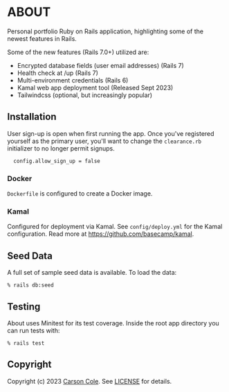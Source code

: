# ABOUT

Personal portfolio Ruby on Rails application, highlighting some of the newest features in Rails.

Some of the new features (Rails 7.0+) utilized are:

- Encrypted database fields (user email addresses) (Rails 7)
- Health check at /up (Rails 7)
- Multi-environment credentials (Rails 6)
- Kamal web app deployment tool (Released Sept 2023)
- Tailwindcss (optional, but increasingly popular)

## Installation

User sign-up is open when first running the app. Once you've registered yourself as the primary user, you'll want to change the `clearance.rb` initializer to no longer permit signups.

```
  config.allow_sign_up = false
```

### Docker

`Dockerfile` is configured to create a Docker image.

### Kamal

Configured for deployment via Kamal. See `config/deploy.yml` for the Kamal configuration. Read more at https://github.com/basecamp/kamal.

## Seed Data

A full set of sample seed data is available. To load the data:

    % rails db:seed


## Testing

About uses Minitest for its test coverage. Inside the root app directory you can run tests with:

    
    % rails test


## Copyright

Copyright (c) 2023 [Carson Cole](https://carsonrcole.com). See [LICENSE](/LICENSE) for details.
